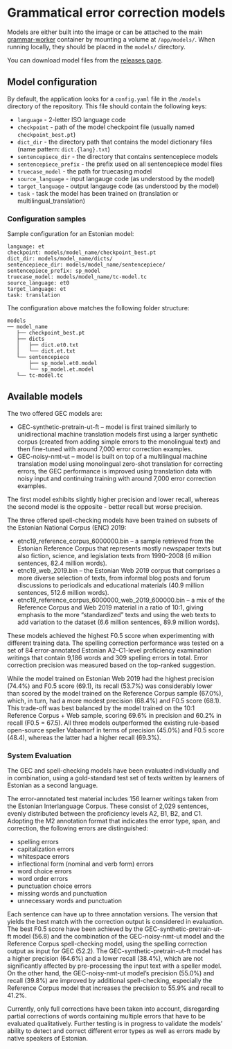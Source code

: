 # Grammatical error correction models

Models are either built into the image or can be attached to the
main [grammar-worker](https://github.com/tartunlp/grammar-worker) container by mounting a volume at `/app/models/`. When
running locally, they should be placed in the `models/` directory.

You can download model files from the [releases page](https://github.com/TartuNLP/grammar-worker/releases).

## Model configuration

By default, the application looks for a `config.yaml` file in the `/models` directory
of the repository. This file should contain the following keys:

- `language` - 2-letter ISO language code
- `checkpoint` - path of the model checkpoint file (usually named `checkpoint_best.pt`)
- `dict_dir` - the directory path that contains the model dictionary files (name pattern: `dict.{lang}.txt`)
- `sentencepiece_dir` - the directory that contains sentencepiece models
- `sentencepiece_prefix` - the prefix used on all sentencepiece model files
- `truecase_model` - the path for truecasing model
- `source_language` - input langauge code (as understood by the model)
- `target_language` - output langauge code (as understood by the model)
- `task` - task the model has been trained on (translation or multilingual_translation)

### Configuration samples

Sample configuration for an Estonian model:

```
language: et
checkpoint: models/model_name/checkpoint_best.pt
dict_dir: models/model_name/dicts/
sentencepiece_dir: models/model_name/sentencepiece/
sentencepiece_prefix: sp_model
truecase_model: models/model_name/tc-model.tc
source_language: et0
target_language: et
task: translation
```

The configuration above matches the following folder structure:

```
models
── model_name
   ├── checkpoint_best.pt
   ├── dicts
   │   ├── dict.et0.txt
   │   └── dict.et.txt
   └── sentencepiece
       ├── sp_model.et0.model
       └── sp_model.et.model
   └── tc-model.tc
```

## Available models

The two offered GEC models are:

* GEC-synthetic-pretrain-ut-ft – model is first trained similarly to unidirectional machine translation models first using a larger synthetic corpus (created from adding simple errors to the monolingual text) and then fine-tuned with around 7,000 error correction examples. 
* GEC-noisy-nmt-ut – model is built on top of a multilingual machine translation model using monolingual zero-shot translation for correcting errors, the GEC performance is improved using translation data with noisy input and continuing training with around 7,000 error correction examples.

The first model exhibits slightly higher precision and lower recall, whereas the second model is the opposite - better recall but worse precision.

The three offered spell-checking models have been trained on subsets of the Estonian National Corpus (ENC) 2019:

* etnc19_reference_corpus_6000000.bin – a sample retrieved from the Estonian Reference Corpus that represents mostly newspaper texts but also fiction, science, and legislation texts from 1990–2008 (6 million sentences, 82.4 million words).
* etnc19_web_2019.bin – the Estonian Web 2019 corpus that comprises a more diverse selection of texts, from informal blog posts and forum discussions to periodicals and educational materials (40.9 million sentences, 512.6 million words).
* etnc19_reference_corpus_6000000_web_2019_600000.bin – a mix of the Reference Corpus and Web 2019 material in a ratio of 10:1, giving emphasis to the more “standardized” texts and using the web texts to add variation to the dataset (6.6 million sentences, 89.9 million words).

These models achieved the highest F0.5 score when experimenting with different training data. The spelling correction performance was tested on a set of 84 error-annotated Estonian A2–C1-level proficiency examination writings that contain 9,186 words and 309 spelling errors in total. Error correction precision was measured based on the top-ranked suggestion.

While the model trained on Estonian Web 2019 had the highest precision (74.4%) and F0.5 score (69.1), its recall (53.7%) was considerably lower than scored by the model trained on the Reference Corpus sample (67.0%), which, in turn, had a more modest precision (68.4%) and F0.5 score (68.1). This trade-off was best balanced by the model trained on the 10:1 Reference Corpus + Web sample, scoring 69.6% in precision and 60.2% in recall (F0.5 = 67.5). All three models outperformed the existing rule-based open-source speller Vabamorf in terms of precision (45.0%) and F0.5 score (48.4), whereas the latter had a higher recall (69.3%).

### System Evaluation

The GEC and spell-checking models have been evaluated individually and in combination, using a gold-standard test set of texts written by learners of Estonian as a second language.

The error-annotated test material includes 156 learner writings taken from the Estonian Interlanguage Corpus. These consist of 2,029 sentences, evenly distributed between the proficiency levels A2, B1, B2, and C1. Adopting the M2 annotation format that indicates the error type, span, and correction, the following errors are distinguished:

* spelling errors
* capitalization errors
* whitespace errors
* inflectional form (nominal and verb form) errors
* word choice errors
* word order errors
* punctuation choice errors
* missing words and punctuation
* unnecessary words and punctuation

Each sentence can have up to three annotation versions. The version that yields the best match with the correction output is considered in evaluation.
The best F0.5 score have been achieved by the GEC-synthetic-pretrain-ut-ft model (56.8) and the combination of the GEC-noisy-nmt-ut model and the Reference Corpus spell-checking model, using the spelling correction output as input for GEC (52.2). The GEC-synthetic-pretrain-ut-ft  model has a higher precision (64.6%) and a lower recall (38.4%), which are not significantly affected by pre-processing the input text with a speller model. On the other hand, the GEC-noisy-nmt-ut model’s precision (55.0%) and recall (39.8%) are improved by additional spell-checking, especially the Reference Corpus model that increases the precision to 55.9% and recall to 41.2%.

Currently, only full corrections have been taken into account, disregarding partial corrections of words containing multiple errors that have to be evaluated qualitatively. Further testing is in progress to validate the models’ ability to detect and correct different error types as well as errors made by native speakers of Estonian.
